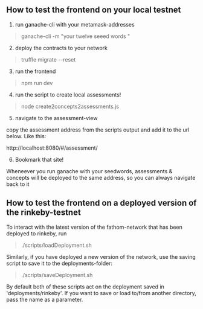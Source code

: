 ## How to test the frontend on your local testnet

1. run ganache-cli with your metamask-addresses

> ganache-cli -m "your twelve seeed words "

2. deploy the contracts to your network

> truffle migrate --reset

3. run the frontend

> npm run dev

4. run the script to create local assessments!

> node create2concepts2assessments.js 

5. navigate to the assessment-view

copy the assessment address from the scripts output and add it to the url below.
Like this:

http://localhost:8080/#/assessment/<assessmentAddress>

6. Bookmark that site!

Wheneever you run ganache with your seedwords, assessments & concepts will be
deployed to the same address, so you can always navigate back to it 


## How to test the frontend on a deployed version of the rinkeby-testnet

To interact with the latest version of the fathom-network that has been deployed to rinkeby, run 

> ./scripts/loadDeployment.sh

Similarly, if you have deployed a new version of the network, use the saving script to save it to the deployments-folder:

> ./scripts/saveDeployment.sh

By default both of these scripts act on the deployment saved in
'deployments/rinkeby'. If you want to save or load to/from another directory,
pass the name as a parameter.
